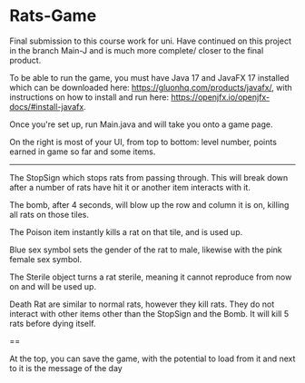 # Rats-Game

Final submission to this course work for uni.
Have continued on this project in the branch Main-J and is much more complete/ closer to the final product.

To be able to run the game, you must have Java 17 and JavaFX 17 installed which can be downloaded here: https://gluonhq.com/products/javafx/, with instructions on how to install and run here: https://openjfx.io/openjfx-docs/#install-javafx.

Once you're set up, run Main.java and will take you onto a game page.

On the right is most of your UI, from top to bottom: level number, points earned in game so far and some items.

---

The StopSign which stops rats from passing through. This will break down after a number of rats have hit it or another item interacts with it.

The bomb, after 4 seconds, will blow up the row and column it is on, killing all rats on those tiles.

The Poison item instantly kills a rat on that tile, and is used up.

Blue sex symbol sets the gender of the rat to male, likewise with the pink female sex symbol.

The Sterile object turns a rat sterile, meaning it cannot reproduce from now on and will be used up.

Death Rat are similar to normal rats, however they kill rats. They do not interact with other items other than the StopSign and the Bomb. It will kill 5 rats before dying itself.

==

At the top, you can save the game, with the potential to load from it and next to it is the message of the day
